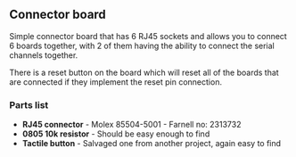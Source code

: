 ## Connector board ##

Simple connector board that has 6 RJ45 sockets and allows you to connect 6 boards together, with 2 of them having the ability to connect the serial channels together.

There is a reset button on the board which will reset all of the boards that are connected if they implement the reset pin connection.

### Parts list ###

- **RJ45 connector** - Molex 85504-5001 - Farnell no: 2313732
- **0805 10k resistor** - Should be easy enough to find
- **Tactile button** - Salvaged one from another project, again easy to find